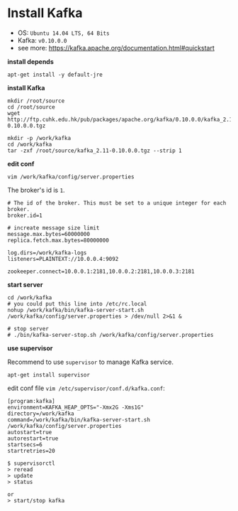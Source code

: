 Install Kafka
==============

* OS: `Ubuntu 14.04 LTS, 64 Bits`
* Kafka: `v0.10.0.0`
* see more: https://kafka.apache.org/documentation.html#quickstart

**install depends**

```
apt-get install -y default-jre
```

**install Kafka**

```
mkdir /root/source
cd /root/source
wget http://ftp.cuhk.edu.hk/pub/packages/apache.org/kafka/0.10.0.0/kafka_2.11-0.10.0.0.tgz
 
mkdir -p /work/kafka
cd /work/kafka
tar -zxf /root/source/kafka_2.11-0.10.0.0.tgz --strip 1
```

**edit conf**

`vim /work/kafka/config/server.properties`

The broker's id is `1`.

```
# The id of the broker. This must be set to a unique integer for each broker.
broker.id=1

# increate message size limit
message.max.bytes=60000000
replica.fetch.max.bytes=80000000

log.dirs=/work/kafka-logs
listeners=PLAINTEXT://10.0.0.4:9092

zookeeper.connect=10.0.0.1:2181,10.0.0.2:2181,10.0.0.3:2181
```

**start server**

```
cd /work/kafka
# you could put this line into /etc/rc.local
nohup /work/kafka/bin/kafka-server-start.sh /work/kafka/config/server.properties > /dev/null 2>&1 &

# stop server
# ./bin/kafka-server-stop.sh /work/kafka/config/server.properties
```

**use supervisor**

Recommend to use `supervisor` to manage Kafka service.

```
apt-get install supervisor
```

edit conf file `vim /etc/supervisor/conf.d/kafka.conf`:

```
[program:kafka]
environment=KAFKA_HEAP_OPTS="-Xmx2G -Xms1G"
directory=/work/kafka
command=/work/kafka/bin/kafka-server-start.sh /work/kafka/config/server.properties
autostart=true
autorestart=true
startsecs=6
startretries=20
```

```
$ supervisorctl
> reread
> update
> status

or 
> start/stop kafka
```
